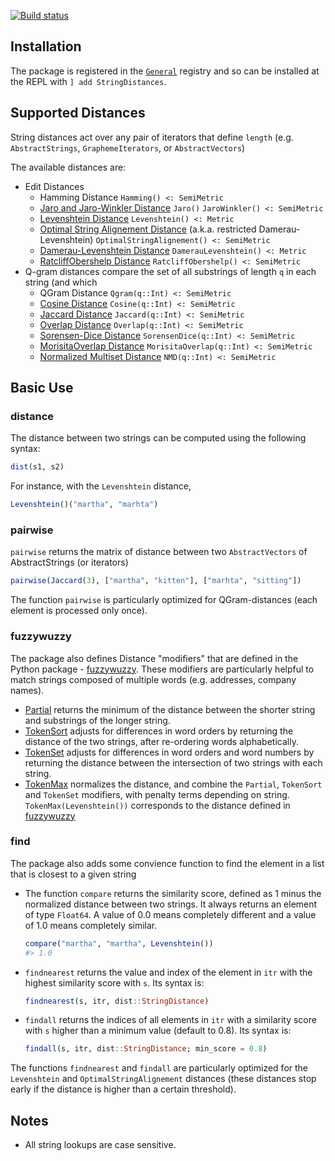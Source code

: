 [![Build status](https://github.com/matthieugomez/StringDistances.jl/workflows/CI/badge.svg)](https://github.com/matthieugomez/StringDistances.jl/actions)


## Installation
The package is registered in the [`General`](https://github.com/JuliaRegistries/General) registry and so can be installed at the REPL with `] add StringDistances`.

## Supported Distances
String distances act over any pair of iterators that define `length` (e.g. `AbstractStrings`, `GraphemeIterators`, or `AbstractVectors`)

The available distances are:
- Edit Distances
	- Hamming Distance `Hamming() <: SemiMetric`
	- [Jaro and Jaro-Winkler Distance](https://en.wikipedia.org/wiki/Jaro%E2%80%93Winkler_distance) `Jaro()` `JaroWinkler() <: SemiMetric`
	- [Levenshtein Distance](https://en.wikipedia.org/wiki/Levenshtein_distance) `Levenshtein() <: Metric`
	- [Optimal String Alignement Distance](https://en.wikipedia.org/wiki/Damerau%E2%80%93Levenshtein_distance#Optimal_string_alignment_distance) (a.k.a. restricted Damerau-Levenshtein) `OptimalStringAlignement() <: SemiMetric`
	- [Damerau-Levenshtein Distance](https://en.wikipedia.org/wiki/Damerau%E2%80%93Levenshtein_distance#Distance_with_adjacent_transpositions) `DamerauLevenshtein() <: Metric`
	- [RatcliffObershelp Distance](https://xlinux.nist.gov/dads/HTML/ratcliffObershelp.html) `RatcliffObershelp() <: SemiMetric`
- Q-gram distances compare the set of all substrings of length `q` in each string (and which 
	- QGram Distance `Qgram(q::Int) <: SemiMetric`
	- [Cosine Distance](https://en.wikipedia.org/wiki/Cosine_similarity) `Cosine(q::Int) <: SemiMetric`
	- [Jaccard Distance](https://en.wikipedia.org/wiki/Jaccard_index) `Jaccard(q::Int) <: SemiMetric`
	- [Overlap Distance](https://en.wikipedia.org/wiki/Overlap_coefficient) `Overlap(q::Int) <: SemiMetric`
	- [Sorensen-Dice Distance](https://en.wikipedia.org/wiki/S%C3%B8rensen%E2%80%93Dice_coefficient) `SorensenDice(q::Int) <: SemiMetric`
	- [MorisitaOverlap Distance](https://en.wikipedia.org/wiki/Morisita%27s_overlap_index) `MorisitaOverlap(q::Int) <: SemiMetric`
	- [Normalized Multiset Distance](https://www.sciencedirect.com/science/article/pii/S1047320313001417) `NMD(q::Int) <: SemiMetric`


## Basic Use
### distance
The distance between two strings can be computed using the following syntax:

```julia
dist(s1, s2)
```

For instance, with the `Levenshtein` distance,

```julia
Levenshtein()("martha", "marhta")
```

### pairwise
`pairwise` returns the matrix of distance between two `AbstractVectors` of AbstractStrings (or iterators)

```julia
pairwise(Jaccard(3), ["martha", "kitten"], ["marhta", "sitting"])
```
The function `pairwise` is particularly optimized for QGram-distances (each element is processed only once).


### fuzzywuzzy
The package also defines Distance "modifiers" that are defined in the Python package - [fuzzywuzzy](http://chairnerd.seatgeek.com/fuzzywuzzy-fuzzy-string-matching-in-python/). These modifiers are particularly helpful to match strings composed of multiple words (e.g. addresses, company names).

- [Partial](http://chairnerd.seatgeek.com/fuzzywuzzy-fuzzy-string-matching-in-python/) returns the minimum of the distance between the shorter string and substrings of the longer string.
- [TokenSort](http://chairnerd.seatgeek.com/fuzzywuzzy-fuzzy-string-matching-in-python/) adjusts for differences in word orders by returning the distance of the two strings, after re-ordering words alphabetically. 
- [TokenSet](http://chairnerd.seatgeek.com/fuzzywuzzy-fuzzy-string-matching-in-python/) adjusts for differences in word orders and word numbers by returning the distance between the intersection of two strings with each string.
- [TokenMax](http://chairnerd.seatgeek.com/fuzzywuzzy-fuzzy-string-matching-in-python/) normalizes the distance, and combine the `Partial`, `TokenSort` and `TokenSet` modifiers, with penalty terms depending on string.   `TokenMax(Levenshtein())` corresponds to the distance defined in [fuzzywuzzy](http://chairnerd.seatgeek.com/fuzzywuzzy-fuzzy-string-matching-in-python/)


### find
The package also adds some convience function to find the element in a list that is closest to a given string

- The function `compare` returns the similarity score, defined as 1 minus the normalized distance between two strings. It always returns an element of type `Float64`. A value of 0.0 means completely different and a value of 1.0 means completely similar.
	```julia
	compare("martha", "martha", Levenshtein())
	#> 1.0
	```


- `findnearest` returns the value and index of the element in `itr` with the highest similarity score with `s`. Its syntax is:
	```julia
	findnearest(s, itr, dist::StringDistance)
	```

- `findall` returns the indices of all elements in `itr` with a similarity score with `s` higher than a minimum value (default to 0.8). Its syntax is:
	```julia
	findall(s, itr, dist::StringDistance; min_score = 0.8)
	```

The functions `findnearest` and `findall` are particularly optimized for the `Levenshtein` and `OptimalStringAlignement` distances (these distances stop early if the distance is higher than a certain threshold).


## Notes
- All string lookups are case sensitive.



